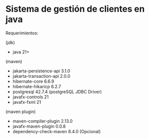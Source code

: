 # Sistema de gestión de clientes en java #

Requerimientos:

(jdk)

- java 21+

(maven)

- jakarta-persistence-api 3.1.0
- jakarta-transaction-api 2.0.0
- hibernate-core 6.6.9
- hibernate-hikaricp 6.2.7
- postgresql 42.7.4 (postgreSQL JDBC Driver)
- javafx-controls 21
- javafx-fxml 21

(maven plugin)

- maven-compiler-plugin 2.13.0
- javafx-maven-plugin 0.0.8
- dependency-check-maven 8.4.0 (Opcional)
